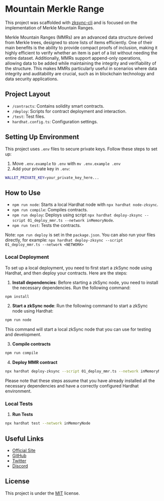 # Mountain Merkle Range

This project was scaffolded with [zksync-cli](https://github.com/matter-labs/zksync-cli) and is focused on the implementation of Merkle Mountain Ranges.

Merkle Mountain Ranges (MMRs) are an advanced data structure derived from Merkle trees, designed to store lists of items efficiently. One of their main benefits is the ability to provide compact proofs of inclusion, making it highly efficient to verify whether an item is part of a list without needing the entire dataset. Additionally, MMRs support append-only operations, allowing data to be added while maintaining the integrity and verifiability of the structure. This makes MMRs particularly useful in scenarios where data integrity and auditability are crucial, such as in blockchain technology and data security applications.

## Project Layout

- `/contracts`: Contains solidity smart contracts.
- `/deploy`: Scripts for contract deployment and interaction.
- `/test`: Test files.
- `hardhat.config.ts`: Configuration settings.

## Setting Up Environment

This project uses `.env` files to secure private keys. Follow these steps to set up:

1. Move `.env.example` to `.env` with `mv .env.example .env`
2. Add your private key in `.env`:

```bash
WALLET_PRIVATE_KEY=your_private_key_here...
```

## How to Use

- `npm run node`: Starts a local Hardhat node with `npx hardhat node-zksync`.
- `npm run compile`: Compiles contracts.
- `npm run deploy`: Deploys using script `npx hardhat deploy-zksync --script 01_deploy_mmr.ts --network inMemoryNode`.
- `npm run test`: Tests the contracts.

Note: `npm run deploy` is set in the `package.json`. You can also run your files directly, for example: `npx hardhat deploy-zksync --script 01_deploy_mmr.ts --network <NETWORK>`

### Local Deployment

To set up a local deployment, you need to first start a zkSync node using Hardhat, and then deploy your contracts. Here are the steps:

1. **Install dependencies**: Before starting a zkSync node, you need to install the necessary dependencies. Run the following command:

```bash
npm install
```

2. **Start a zkSync node**: Run the following command to start a zkSync node using Hardhat:

```bash
npm run node
```

This command will start a local zkSync node that you can use for testing and development.

3. **Compile contracts**

```bash
npm run compile
```

4. **Deploy MMR contract**

```bash
npx hardhat deploy-zksync --script 01_deploy_mmr.ts --network inMemoryNode
```

Please note that these steps assume that you have already installed all the necessary dependencies and have a correctly configured Hardhat environment.

### Local Tests

1. **Run Tests**

```bash
npx hardhat test --network inMemoryNode
```

## Useful Links

- [Official Site](https://www.playfi.ai/)
- [GitHub](https://github.com/PlayFi-Labs)
- [Twitter](https://twitter.com/PlayFiGaming)
- [Discord](https://discord.com/invite/playfi)

## License

This project is under the [MIT](./LICENSE) license.